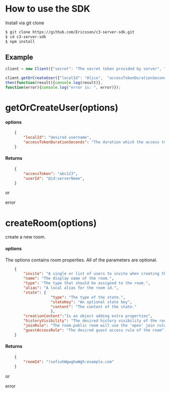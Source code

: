 # How to use the SDK


Install via git clone

```bash
$ git clone https://github.com/Ericsson/c3-server-sdk.git
$ cd c3-server-sdk
$ npm install
```

## Example

```javascript
client = new Client({"secret": "The secret token provided by server", "serverUrl": "https://apServer"});
```


```javascript
client.getOrCreateUser({"localId": "Alice",  "accessTokenDurationSeconds": 100}).
then(function(result){console.log(result)},
function(error){console.log("error is: ", error)});
```


# getOrCreateUser(options)

#### options
```json
    {
        "localId": "desired username",
        "accessTokenDurationSeconds": "The duration which the access token should be valid"
    }
```

#### Returns

```json
    {
        "accessToken": "abc123",
        "userId": "@id:serverName",
    }
```
or


error

# createRoom(options)
create a new room.

#### options
The options contains room properties. All of the parameters are optional.

```json
    {
        "invite": "A single or list of users to invite when creating the room.",
        "name": "The display name of the room.",
        "type": "The type that should be assigned to the room.",
        "alias": "A local alias for the room id.",
        "state": {
                    "type": "The type of the state.",
                    "stateKey": "An optional state key",
                    "content": "The content of the state."
                    },
        "creationContent":"Is an object adding extra properties",
        "historyVisibility": "The desired history visibility of the room.",
        "joinRule": "The room.public room will use the 'open' join rule while a private room will user 'invite'",
        "guestAccessRule": "The desired guest access rule of the room"
    }
```

#### Returns
```json
    {
        "roomId": "!sefiuhWgwghwWgh:example.com"
    }
```
or


error



